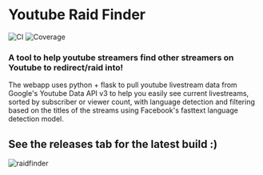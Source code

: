 # Youtube Raid Finder

![CI](https://github.com/beandango/YoutubeRaidFinder/actions/workflows/ci.yml/badge.svg)
![Coverage](https://codecov.io/gh/beandango/YoutubeRaidFinder/branch/main/graph/badge.svg)


### A tool to help youtube streamers find other streamers on Youtube to redirect/raid into!

The webapp uses python + flask to pull youtube livestream data from Google's Youtube Data API v3 
to help you easily see current livestreams, sorted by subscriber or viewer count, with language detection and filtering based on the titles of the streams using Facebook's fasttext language detection model. 

## See the releases tab for the latest build :)


![raidfinder](https://github.com/user-attachments/assets/cb9e0c01-d552-43cb-afe2-1083271eaeac)

